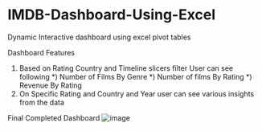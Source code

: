 # IMDB-Dashboard-Using-Excel
Dynamic Interactive dashboard using excel pivot tables

Dashboard Features
1) Based on Rating Country and Timeline slicers filter User can see following
  *) Number of Films By Genre
  *) Number of films By Rating
  *) Revenue By Rating
2) On Specific Rating and Country and Year user can see various insights from the data

Final Completed Dashboard
![image](https://user-images.githubusercontent.com/38867261/134393651-459de912-a255-4b66-9cb3-6dc4bd8ddd83.png)
